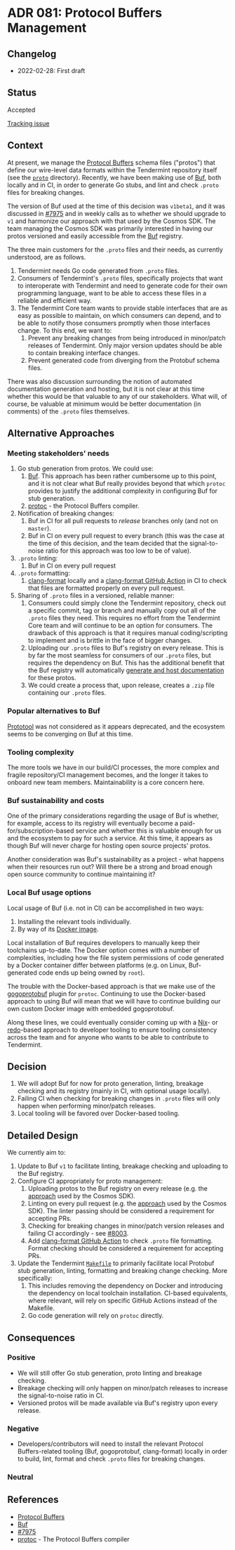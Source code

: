 # ADR 081: Protocol Buffers Management

## Changelog

- 2022-02-28: First draft

## Status

Accepted

[Tracking issue](https://github.com/tendermint/tendermint/issues/8121)

## Context

At present, we manage the [Protocol Buffers] schema files ("protos") that define
our wire-level data formats within the Tendermint repository itself (see the
[`proto`](../../proto/) directory). Recently, we have been making use of [Buf],
both locally and in CI, in order to generate Go stubs, and lint and check
`.proto` files for breaking changes.

The version of Buf used at the time of this decision was `v1beta1`, and it was
discussed in [\#7975] and in weekly calls as to whether we should upgrade to
`v1` and harmonize our approach with that used by the Cosmos SDK. The team
managing the Cosmos SDK was primarily interested in having our protos versioned
and easily accessible from the [Buf] registry.

The three main customers for the `.proto` files and their needs, as currently
understood, are as follows.

1. Tendermint needs Go code generated from `.proto` files.
2. Consumers of Tendermint's `.proto` files, specifically projects that want to
   interoperate with Tendermint and need to generate code for their own
   programming language, want to be able to access these files in a reliable and
   efficient way.
3. The Tendermint Core team wants to provide stable interfaces that are as easy
   as possible to maintain, on which consumers can depend, and to be able to
   notify those consumers promptly when those interfaces change. To this end, we
   want to:
   1. Prevent any breaking changes from being introduced in minor/patch releases
      of Tendermint. Only major version updates should be able to contain
      breaking interface changes.
   2. Prevent generated code from diverging from the Protobuf schema files.

There was also discussion surrounding the notion of automated documentation
generation and hosting, but it is not clear at this time whether this would be
that valuable to any of our stakeholders. What will, of course, be valuable at
minimum would be better documentation (in comments) of the `.proto` files
themselves.

## Alternative Approaches

### Meeting stakeholders' needs

1. Go stub generation from protos. We could use:
   1. [Buf]. This approach has been rather cumbersome up to this point, and it
      is not clear what Buf really provides beyond that which `protoc` provides
      to justify the additional complexity in configuring Buf for stub
      generation.
   2. [protoc] - the Protocol Buffers compiler.
2. Notification of breaking changes:
   1. Buf in CI for all pull requests to *release* branches only (and not on
      `master`).
   2. Buf in CI on every pull request to every branch (this was the case at the
      time of this decision, and the team decided that the signal-to-noise ratio
      for this approach was too low to be of value).
3. `.proto` linting:
   1. Buf in CI on every pull request
4. `.proto` formatting:
   1. [clang-format] locally and a [clang-format GitHub Action] in CI to check
      that files are formatted properly on every pull request.
5. Sharing of `.proto` files in a versioned, reliable manner:
   1. Consumers could simply clone the Tendermint repository, check out a
      specific commit, tag or branch and manually copy out all of the `.proto`
      files they need. This requires no effort from the Tendermint Core team and
      will continue to be an option for consumers. The drawback of this approach
      is that it requires manual coding/scripting to implement and is brittle in
      the face of bigger changes.
   2. Uploading our `.proto` files to Buf's registry on every release. This is
      by far the most seamless for consumers of our `.proto` files, but requires
      the dependency on Buf. This has the additional benefit that the Buf
      registry will automatically [generate and host
      documentation][buf-docs-gen] for these protos.
   3. We could create a process that, upon release, creates a `.zip` file
      containing our `.proto` files.

### Popular alternatives to Buf

[Prototool] was not considered as it appears deprecated, and the ecosystem seems
to be converging on Buf at this time.

### Tooling complexity

The more tools we have in our build/CI processes, the more complex and fragile
repository/CI management becomes, and the longer it takes to onboard new team
members. Maintainability is a core concern here.

### Buf sustainability and costs

One of the primary considerations regarding the usage of Buf is whether, for
example, access to its registry will eventually become a
paid-for/subscription-based service and whether this is valuable enough for us
and the ecosystem to pay for such a service. At this time, it appears as though
Buf will never charge for hosting open source projects' protos.

Another consideration was Buf's sustainability as a project - what happens when
their resources run out? Will there be a strong and broad enough open source
community to continue maintaining it?

### Local Buf usage options

Local usage of Buf (i.e. not in CI) can be accomplished in two ways:

1. Installing the relevant tools individually.
2. By way of its [Docker image][buf-docker].

Local installation of Buf requires developers to manually keep their toolchains
up-to-date. The Docker option comes with a number of complexities, including
how the file system permissions of code generated by a Docker container differ
between platforms (e.g. on Linux, Buf-generated code ends up being owned by
`root`).

The trouble with the Docker-based approach is that we make use of the
[gogoprotobuf] plugin for `protoc`. Continuing to use the Docker-based approach
to using Buf will mean that we will have to continue building our own custom
Docker image with embedded gogoprotobuf.

Along these lines, we could eventually consider coming up with a [Nix]- or
[redo]-based approach to developer tooling to ensure tooling consistency across
the team and for anyone who wants to be able to contribute to Tendermint.

## Decision

1. We will adopt Buf for now for proto generation, linting, breakage checking
   and its registry (mainly in CI, with optional usage locally).
2. Failing CI when checking for breaking changes in `.proto` files will only
   happen when performing minor/patch releases.
3. Local tooling will be favored over Docker-based tooling.

## Detailed Design

We currently aim to:

1. Update to Buf `v1` to facilitate linting, breakage checking and uploading to
   the Buf registry.
2. Configure CI appropriately for proto management:
   1. Uploading protos to the Buf registry on every release (e.g. the
      [approach][cosmos-sdk-buf-registry-ci] used by the Cosmos SDK).
   2. Linting on every pull request (e.g. the
      [approach][cosmos-sdk-buf-linting-ci] used by the Cosmos SDK). The linter
      passing should be considered a requirement for accepting PRs.
   3. Checking for breaking changes in minor/patch version releases and failing
      CI accordingly - see [\#8003].
   4. Add [clang-format GitHub Action] to check `.proto` file formatting. Format
      checking should be considered a requirement for accepting PRs.
3. Update the Tendermint [`Makefile`](../../Makefile) to primarily facilitate
   local Protobuf stub generation, linting, formatting and breaking change
   checking. More specifically:
   1. This includes removing the dependency on Docker and introducing the
      dependency on local toolchain installation. CI-based equivalents, where
      relevant, will rely on specific GitHub Actions instead of the Makefile.
   2. Go code generation will rely on `protoc` directly.

## Consequences

### Positive

- We will still offer Go stub generation, proto linting and breakage checking.
- Breakage checking will only happen on minor/patch releases to increase the
  signal-to-noise ratio in CI.
- Versioned protos will be made available via Buf's registry upon every release.

### Negative

- Developers/contributors will need to install the relevant Protocol
  Buffers-related tooling (Buf, gogoprotobuf, clang-format) locally in order to
  build, lint, format and check `.proto` files for breaking changes.

### Neutral

## References

- [Protocol Buffers]
- [Buf]
- [\#7975]
- [protoc] - The Protocol Buffers compiler

[Protocol Buffers]: https://developers.google.com/protocol-buffers
[Buf]: https://buf.build/
[\#7975]: https://github.com/tendermint/tendermint/pull/7975
[protoc]: https://github.com/protocolbuffers/protobuf
[clang-format]: https://clang.llvm.org/docs/ClangFormat.html
[clang-format GitHub Action]: https://github.com/marketplace/actions/clang-format-github-action
[buf-docker]: https://hub.docker.com/r/bufbuild/buf
[cosmos-sdk-buf-registry-ci]: https://github.com/cosmos/cosmos-sdk/blob/e6571906043b6751951a42b6546431b1c38b05bd/.github/workflows/proto-registry.yml
[cosmos-sdk-buf-linting-ci]: https://github.com/cosmos/cosmos-sdk/blob/e6571906043b6751951a42b6546431b1c38b05bd/.github/workflows/proto.yml#L15
[\#8003]: https://github.com/tendermint/tendermint/issues/8003
[Nix]: https://nixos.org/
[gogoprotobuf]: https://github.com/gogo/protobuf
[Prototool]: https://github.com/uber/prototool
[buf-docs-gen]: https://docs.buf.build/bsr/documentation
[redo]: https://redo.readthedocs.io/en/latest/
